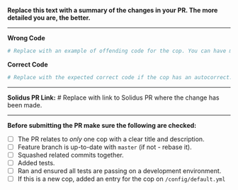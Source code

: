 **Replace this text with a summary of the changes in your PR.
The more detailed you are, the better.**

-----------------

**Wrong Code**

```rb
# Replace with an example of offending code for the cop. You can have multiple examples also.
```

**Correct Code**

```rb
# Replace with the expected correct code if the cop has an autocorrect. Else remove this part.
```

-----------------

**Solidus PR Link:** # Replace with link to Solidus PR where the change has been made.

-----------------

**Before submitting the PR make sure the following are checked:**

* [ ] The PR relates to *only* one cop with a clear title and description.
* [ ] Feature branch is up-to-date with `master` (if not - rebase it).
* [ ] Squashed related commits together.
* [ ] Added tests.
* [ ] Ran and ensured all tests are passing on a development environment.
* [ ] If this is a new cop, added an entry for the cop on `/config/default.yml`